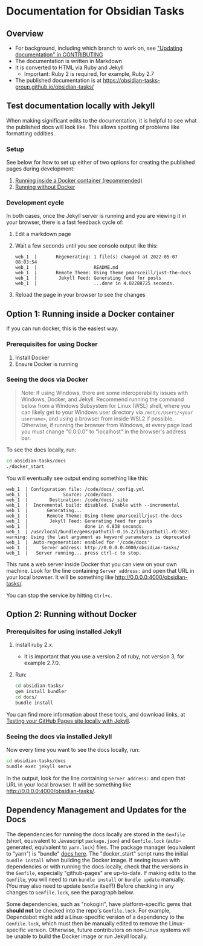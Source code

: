 # Documentation for Obsidian Tasks

## Overview

- For background, including which branch to work on, see ["Updating documentation" in CONTRIBUTING](../CONTRIBUTING.md#updating-documentation)
- The documentation is written in Markdown
- It is converted to HTML via Ruby and Jekyll
  - Important: Ruby 2 is required, for example, Ruby 2.7
- The published documentation is at <https://obsidian-tasks-group.github.io/obsidian-tasks/>

## Test documentation locally with Jekyll

When making significant edits to the documentation, it is helpful to see what
the published docs will look like. This allows spotting of problems like formatting oddities.

### Setup

See below for how to set up either of two options for creating the published pages during development:

1. [Running inside a Docker container (recommended)](#option-1-running-inside-a-docker-container)
2. [Running without Docker](#option-2-running-without-docker)

### Development cycle

In both cases, once the Jekyll server is running and you are viewing it in your browser,
there is a fast feedback cycle of:

1. Edit a markdown page
1. Wait a few seconds until you see console output like this:

    ```text
    web_1  |       Regenerating: 1 file(s) changed at 2022-05-07 08:03:54
    web_1  |                     README.md
    web_1  |       Remote Theme: Using theme pmarsceill/just-the-docs
    web_1  |        Jekyll Feed: Generating feed for posts
    web_1  |                     ...done in 4.02288725 seconds.
    ```

1. Reload the page in your browser to see the changes

## Option 1: Running inside a Docker container

If you can run docker, this is the easiest way.

### Prerequisites for using Docker

1. Install Docker
2. Ensure Docker is running

### Seeing the docs via Docker

> Note: If using Windows, there are some interoperability issues with Windows, Docker, and Jekyll.
> Recommend running the command below from a Windows Subsystem for Linux (WSL) shell,
> where you can likely get to your Windows user directory via `/mnt/c/Users/<your username>`,
> and using a browser from inside WSL2 if possible. Otherwise, if running the browser from Windows,
> at every page load you must change "0.0.0.0" to "localhost" in the browser's address bar.

To see the docs locally, run:

```bash
cd obsidian-tasks/docs
./docker_start
```

You will eventually see output ending something like this:

```text
web_1  | Configuration file: /code/docs/_config.yml
web_1  |             Source: /code/docs
web_1  |        Destination: /code/docs/_site
web_1  |  Incremental build: disabled. Enable with --incremental
web_1  |       Generating...
web_1  |       Remote Theme: Using theme pmarsceill/just-the-docs
web_1  |        Jekyll Feed: Generating feed for posts
web_1  |                     done in 4.838 seconds.
web_1  | /usr/local/bundle/gems/pathutil-0.16.2/lib/pathutil.rb:502: warning: Using the last argument as keyword parameters is deprecated
web_1  |  Auto-regeneration: enabled for '/code/docs'
web_1  |     Server address: http://0.0.0.0:4000/obsidian-tasks/
web_1  |   Server running... press ctrl-c to stop.
```

This runs a web server inside Docker that you can view on your own machine.
Look for the line containing `Server address:` and open that URL in your local browser.
It will be something like <http://0.0.0.0:4000/obsidian-tasks/>.

You can stop the service by hitting `Ctrl+c`.

## Option 2: Running without Docker

### Prerequisites for using installed Jekyll

1. Install ruby 2.x.
    - It is important that you use a version 2 of ruby, not version 3, for example 2.7.0.
1. Run:

    ```bash
    cd obsidian-tasks/
    gem install bundler
    cd docs/
    bundle install
    ```

You can find more information about these tools, and download links, at
[Testing your GitHub Pages site locally with Jekyll](https://docs.github.com/en/pages/setting-up-a-github-pages-site-with-jekyll/testing-your-github-pages-site-locally-with-jekyll).

### Seeing the docs via installed Jekyll

Now every time you want to see the docs locally, run:

```bash
cd obsidian-tasks/docs
bundle exec jekyll serve
```

In the output, look for the line containing `Server address:` and open that URL in your local browser.
It will be something like <http://0.0.0.0:4000/obsidian-tasks/>.

## Dependency Management and Updates for the Docs

The dependencies for running the docs locally are stored in the `Gemfile` (short, equivalent to Javascript `package.json`) and `Gemfile.lock` (auto-generated, equivalent to `yarn.lock`) files.
The package manager (equivalent to "yarn") is "bundle" [docs here](https://bundler.io/guides/using_bundler_in_applications.html#recommended-workflow). The "docker_start" script runs the initial
`bundle install` when building the Docker image.
If seeing issues with dependencies or with running the docs locally, check that the versions in the `Gemfile`, especially "github-pages" are up-to-date. If making edits to the `Gemfile`, you
will need to run `bundle install` or `bundle update` manually. (You may also need to update `bundle` itself!) Before checking in any changes to `Gemfile.lock`, see the paragraph below.

Some dependencies, such as "nokogiri", have platform-specific gems that **should not** be checked into the repo's `Gemfile.lock`.
For example, Dependabot might add a Linux-specific version of a dependency to the `Gemfile.lock`, which must then be manually edited to remove the Linux-specific version.
Otherwise, future contributors on non-Linux systems will be unable to build the Docker image or run Jekyll locally.
